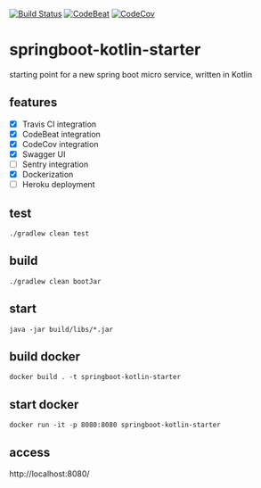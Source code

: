 [![Build Status](https://travis-ci.org/dnltsk/springboot-kotlin-starter.svg?branch=master)](https://travis-ci.org/dnltsk/springboot-kotlin-starter)
[![CodeBeat](https://codebeat.co/badges/6fb20abc-6142-406d-97af-6314ac5972f6)](https://codebeat.co/projects/github-com-dnltsk-springboot-kotlin-starter-master)
[![CodeCov](https://codecov.io/gh/dnltsk/springboot-kotlin-starter/branch/master/graph/badge.svg)](https://codecov.io/gh/dnltsk/springboot-kotlin-starter)


# springboot-kotlin-starter

starting point for a new spring boot micro service, written in Kotlin

## features

* [x] Travis CI integration
* [x] CodeBeat integration
* [x] CodeCov integration
* [x] Swagger UI
* [ ] Sentry integration
* [x] Dockerization
* [ ] Heroku deployment

## test

`./gradlew clean test`

## build

`./gradlew clean bootJar`

## start

`java -jar build/libs/*.jar`

## build docker

`docker build . -t springboot-kotlin-starter`

## start docker

`docker run -it -p 8080:8080 springboot-kotlin-starter`

## access

http://localhost:8080/
